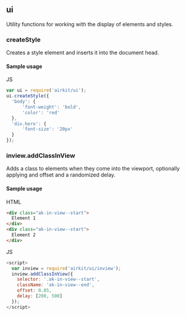 ## ui

Utility functions for working with the display of elements and styles.

### createStyle

Creates a style element and inserts it into the document head.

#### Sample usage

JS

```javascript
var ui = require('airkit/ui');
ui.createStyle({
  'body': {
      'font-weight': 'bold',
      'color': 'red'
  },
  'div.hero': {
      'font-size': '20px'
  }
});
```

### inview.addClassInView

Adds a class to elements when they come into the viewport, optionally applying
and offset and a randomized delay.

#### Sample usage

HTML

```html
<div class="ak-in-view--start">
  Element 1
</div>
<div class="ak-in-view--start">
  Element 2
</div>
```

JS

```javascript
<script>
  var inview = require('airkit/ui/inview');
  inview.addClassInView({
    selector: '.ak-in-view--start',
    className: 'ak-in-view--end',
    offset: 0.85,
    delay: [200, 500]
  });
</script>
```
